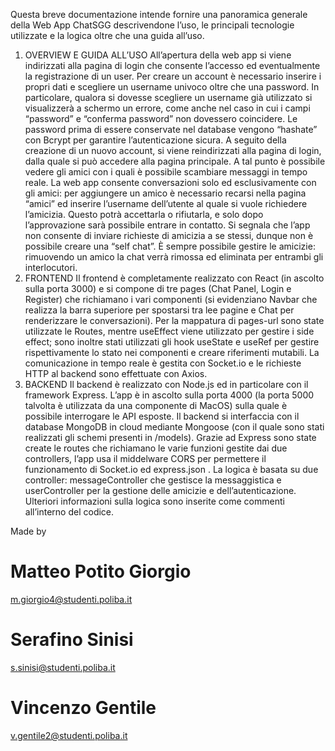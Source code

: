 Questa breve documentazione intende fornire una panoramica generale della Web App ChatSGG descrivendone l’uso, le principali tecnologie utilizzate e la logica oltre che una guida all’uso.
1. OVERVIEW E GUIDA ALL’USO
All’apertura della web app si viene indirizzati alla pagina di login che consente l’accesso ed eventualmente la registrazione di un user. Per creare un account è necessario inserire i propri dati e scegliere un username univoco oltre che una password. In particolare, qualora si dovesse scegliere un username già utilizzato si visualizzerà a schermo un errore, come anche nel caso in cui i campi “password” e “conferma password” non dovessero coincidere. Le password prima di essere conservate nel database vengono “hashate” con Bcrypt per garantire l’autenticazione sicura.
A seguito della creazione di un nuovo account, si viene reindirizzati alla pagina di login, dalla quale si può accedere alla pagina principale. A tal punto è possibile vedere gli amici con i quali è possibile scambiare messaggi in tempo reale.
La web app consente conversazioni solo ed esclusivamente con gli amici: per aggiungere un amico è necessario recarsi nella pagina “amici” ed inserire l’username dell’utente al quale si vuole richiedere l’amicizia. Questo potrà accettarla o rifiutarla, e solo dopo l’approvazione sarà possibile entrare in contatto. Si segnala che l’app non consente di inviare richieste di amicizia a se stessi, dunque non è possibile creare una “self chat”.
È sempre possibile gestire le amicizie: rimuovendo un amico la chat verrà rimossa ed eliminata per entrambi gli interlocutori.
2. FRONTEND
Il frontend è completamente realizzato con React (in ascolto sulla porta 3000) e si compone di tre pages (Chat Panel, Login e Register) che richiamano i vari componenti (si evidenziano Navbar che realizza la barra superiore per spostarsi tra lee pagine e Chat per renderizzare le conversazioni).
Per la mappatura di pages-url sono state utilizzate le Routes, mentre useEffect viene utilizzato per gestire i side effect; sono inoltre stati utilizzati gli hook useState e useRef per gestire rispettivamente lo stato nei componenti e creare riferimenti mutabili. La comunicazione in tempo reale è gestita con Socket.io e le richieste HTTP al backend sono effettuate con Axios.
3. BACKEND
Il backend è realizzato con Node.js ed in particolare con il framework Express. L’app è in ascolto sulla porta 4000 (la porta 5000 talvolta è utilizzata da una componente di MacOS) sulla quale è possibile interrogare le API esposte. Il backend si interfaccia con il database MongoDB in cloud mediante Mongoose (con il quale sono stati realizzati gli schemi presenti in /models). Grazie ad Express sono state create le routes che richiamano le varie funzioni gestite dai due controllers, l’app usa il middelware CORS per permettere il funzionamento di Socket.io ed express.json .
La logica è basata su due controller: messageController che gestisce la messaggistica e userController per la gestione delle amicizie e dell’autenticazione.
Ulteriori informazioni sulla logica sono inserite come commenti all’interno del codice.

Made by
# Matteo Potito Giorgio
m.giorgio4@studenti.poliba.it

# Serafino Sinisi
s.sinisi@studenti.poliba.it

# Vincenzo Gentile
v.gentile2@studenti.poliba.it

